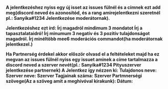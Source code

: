 **A jelentkezéshez nyiss egy új isset az issues fülnél és a címnek ezt add meg(discord neved és azonosítód, és a rang amirejelentkezni szeretnél pl.: Sanyika#1234 Jelentkezése moderátornak).**

**Jelentkezéshez ezt írd: 
Írj magadról mindimum 3 mondatot
Írj a tapasztalataidró!
Írj minumum 3 negatív és 3 pozitív tulajdonságot magadról.
Írj minéltöbb mee6 moderációs commandot(ha moderátornak jelentkezel.)**

**Ha Partnerség érdekel akkor először olvasd el a feltételeket majd ha ez megvan az issues fülnél nyiss egy issuet aminek a címe tartalmazza a discord neved a szerver nevét(pl.: Sanyika#1234 Pityuszerver jelentkezése partnernek) A Jelentkez így nézzen ki:**
**Tulajdonos neve:
Szerver neve:
Szerver Tagjainak száma:
Szerver Partmnerségi szövege(Az a szöveg amit a meghívóval kirakunk):
Dátum:**
